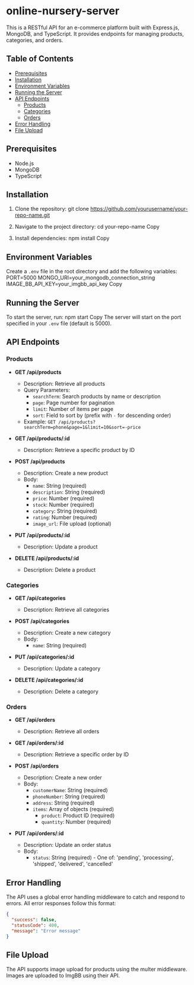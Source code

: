# online-nursery-server

This is a RESTful API for an e-commerce platform built with Express.js, MongoDB, and TypeScript. It provides endpoints for managing products, categories, and orders.

## Table of Contents

- [Prerequisites](#prerequisites)
- [Installation](#installation)
- [Environment Variables](#environment-variables)
- [Running the Server](#running-the-server)
- [API Endpoints](#api-endpoints)
  - [Products](#products)
  - [Categories](#categories)
  - [Orders](#orders)
- [Error Handling](#error-handling)
- [File Upload](#file-upload)

## Prerequisites

- Node.js
- MongoDB
- TypeScript

## Installation

1. Clone the repository:
   git clone https://github.com/yourusername/your-repo-name.git

2. Navigate to the project directory:
   cd your-repo-name
   Copy
3. Install dependencies:
   npm install
   Copy

## Environment Variables

Create a `.env` file in the root directory and add the following variables:
PORT=5000
MONGO_URI=your_mongodb_connection_string
IMAGE_BB_API_KEY=your_imgbb_api_key
Copy

## Running the Server

To start the server, run:
npm start
Copy
The server will start on the port specified in your `.env` file (default is 5000).

## API Endpoints

### Products

- **GET /api/products**

  - Description: Retrieve all products
  - Query Parameters:
    - `searchTerm`: Search products by name or description
    - `page`: Page number for pagination
    - `limit`: Number of items per page
    - `sort`: Field to sort by (prefix with `-` for descending order)
  - Example: `GET /api/products?searchTerm=phone&page=1&limit=10&sort=-price`

- **GET /api/products/:id**

  - Description: Retrieve a specific product by ID

- **POST /api/products**

  - Description: Create a new product
  - Body:
    - `name`: String (required)
    - `description`: String (required)
    - `price`: Number (required)
    - `stock`: Number (required)
    - `category`: String (required)
    - `rating`: Number (required)
    - `image_url`: File upload (optional)

- **PUT /api/products/:id**

  - Description: Update a product

- **DELETE /api/products/:id**
  - Description: Delete a product

### Categories

- **GET /api/categories**

  - Description: Retrieve all categories

- **POST /api/categories**

  - Description: Create a new category
  - Body:
    - `name`: String (required)

- **PUT /api/categories/:id**

  - Description: Update a category

- **DELETE /api/categories/:id**
  - Description: Delete a category

### Orders

- **GET /api/orders**

  - Description: Retrieve all orders

- **GET /api/orders/:id**

  - Description: Retrieve a specific order by ID

- **POST /api/orders**

  - Description: Create a new order
  - Body:
    - `customerName`: String (required)
    - `phoneNumber`: String (required)
    - `address`: String (required)
    - `items`: Array of objects (required)
      - `product`: Product ID (required)
      - `quantity`: Number (required)

- **PUT /api/orders/:id**
  - Description: Update an order status
  - Body:
    - `status`: String (required) - One of: 'pending', 'processing', 'shipped', 'delivered', 'cancelled'

## Error Handling

The API uses a global error handling middleware to catch and respond to errors. All error responses follow this format:

```json
{
  "success": false,
  "statusCode": 400,
  "message": "Error message"
}
```

## File Upload

The API supports image upload for products using the multer middleware. Images are uploaded to ImgBB using their API.
